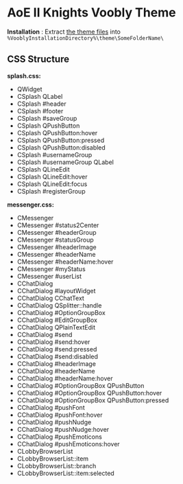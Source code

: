 # AoE II Knights Voobly Theme

**Installation** : Extract [the theme files](https://github.com/FreeP4lestine/voobly4/archive/refs/heads/main.zip) into `%VooblyInstallationDirectory%\theme\SomeFolderName\`

## CSS Structure

**splash.css:**

* QWidget
* CSplash QLabel
* CSplash #header
* CSplash #footer
* CSplash #saveGroup
* CSplash QPushButton
* CSplash QPushButton:hover
* CSplash QPushButton:pressed
* CSplash QPushButton:disabled
* CSplash #usernameGroup
* CSplash #usernameGroup QLabel
* CSplash QLineEdit
* CSplash QLineEdit:hover
* CSplash QLineEdit:focus
* CSplash #registerGroup

**messenger.css:**

* CMessenger
* CMessenger #status2Center
* CMessenger #headerGroup
* CMessenger #statusGroup
* CMessenger #headerImage
* CMessenger #headerName
* CMessenger #headerName:hover
* CMessenger #myStatus
* CMessenger #userList
* CChatDialog
* CChatDialog #layoutWidget
* CChatDialog CChatText
* CChatDialog QSplitter::handle
* CChatDialog #OptionGroupBox 
* CChatDialog #EditGroupBox
* CChatDialog QPlainTextEdit
* CChatDialog #send
* CChatDialog #send:hover
* CChatDialog #send:pressed
* CChatDialog #send:disabled
* CChatDialog #headerImage
* CChatDialog #headerName
* CChatDialog #headerName:hover
* CChatDialog #OptionGroupBox QPushButton
* CChatDialog #OptionGroupBox QPushButton:hover
* CChatDialog #OptionGroupBox QPushButton:pressed
* CChatDialog #pushFont
* CChatDialog #pushFont:hover
* CChatDialog #pushNudge 
* CChatDialog #pushNudge:hover
* CChatDialog #pushEmoticons
* CChatDialog #pushEmoticons:hover
* CLobbyBrowserList
* CLobbyBrowserList::item
* CLobbyBrowserList::branch
* CLobbyBrowserList::item:selected